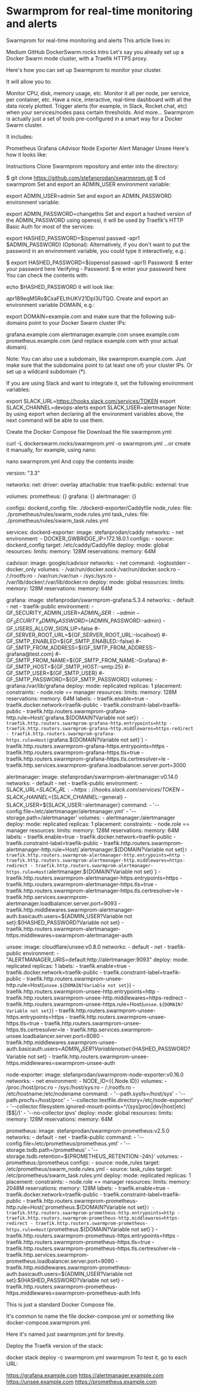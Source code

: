 # Swarmprom for real-time monitoring and alerts

Swarmprom for real-time monitoring and alerts
This article lives in:

Medium
GitHub
DockerSwarm.rocks
Intro
Let's say you already set up a Docker Swarm mode cluster, with a Traefik HTTPS proxy.

Here's how you can set up Swarmprom to monitor your cluster.

It will allow you to:

Monitor CPU, disk, memory usage, etc.
Monitor it all per node, per service, per container, etc.
Have a nice, interactive, real-time dashboard with all the data nicely plotted.
Trigger alerts (for example, in Slack, Rocket.chat, etc) when your services/nodes pass certain thresholds.
And more...
Swarmprom is actually just a set of tools pre-configured in a smart way for a Docker Swarm cluster.

It includes:

Prometheus
Grafana
cAdvisor
Node Exporter
Alert Manager
Unsee
Here's how it looks like:



Instructions
Clone Swarmprom repository and enter into the directory:

$ git clone https://github.com/stefanprodan/swarmprom.git
$ cd swarmprom
Set and export an ADMIN_USER environment variable:

export ADMIN_USER=admin
Set and export an ADMIN_PASSWORD environment variable:

export ADMIN_PASSWORD=changethis
Set and export a hashed version of the ADMIN_PASSWORD using openssl, it will be used by Traefik's HTTP Basic Auth for most of the services:

export HASHED_PASSWORD=$(openssl passwd -apr1 $ADMIN_PASSWORD)
(Optional): Alternatively, if you don't want to put the password in an environment variable, you could type it interactively, e.g.:


$ export HASHED_PASSWORD=$(openssl passwd -apr1)
Password: $ enter your password here
Verifying - Password: $ re enter your password here
You can check the contents with:

echo $HASHED_PASSWORD
it will look like:


$apr1$89eqM5Ro$CxaFELthUKV21DpI3UTQO.
Create and export an environment variable DOMAIN, e.g.:

export DOMAIN=example.com
and make sure that the following sub-domains point to your Docker Swarm cluster IPs:

grafana.example.com
alertmanager.example.com
unsee.example.com
prometheus.example.com
(and replace example.com with your actual domain).

Note: You can also use a subdomain, like swarmprom.example.com. Just make sure that the subdomains point to (at least one of) your cluster IPs. Or set up a wildcard subdomain (*).

If you are using Slack and want to integrate it, set the following environment variables:

export SLACK_URL=https://hooks.slack.com/services/TOKEN
export SLACK_CHANNEL=devops-alerts
export SLACK_USER=alertmanager
Note: by using export when declaring all the environment variables above, the next command will be able to use them.

Create the Docker Compose file
Download the file swarmprom.yml:

curl -L dockerswarm.rocks/swarmprom.yml -o swarmprom.yml
...or create it manually, for example, using nano:

nano swarmprom.yml
And copy the contents inside:

version: "3.3"

networks:
  net:
    driver: overlay
    attachable: true
  traefik-public:
    external: true

volumes:
    prometheus: {}
    grafana: {}
    alertmanager: {}

configs:
  dockerd_config:
    file: ./dockerd-exporter/Caddyfile
  node_rules:
    file: ./prometheus/rules/swarm_node.rules.yml
  task_rules:
    file: ./prometheus/rules/swarm_task.rules.yml

services:
  dockerd-exporter:
    image: stefanprodan/caddy
    networks:
      - net
    environment:
      - DOCKER_GWBRIDGE_IP=172.18.0.1
    configs:
      - source: dockerd_config
        target: /etc/caddy/Caddyfile
    deploy:
      mode: global
      resources:
        limits:
          memory: 128M
        reservations:
          memory: 64M

  cadvisor:
    image: google/cadvisor
    networks:
      - net
    command: -logtostderr -docker_only
    volumes:
      - /var/run/docker.sock:/var/run/docker.sock:ro
      - /:/rootfs:ro
      - /var/run:/var/run
      - /sys:/sys:ro
      - /var/lib/docker/:/var/lib/docker:ro
    deploy:
      mode: global
      resources:
        limits:
          memory: 128M
        reservations:
          memory: 64M

  grafana:
    image: stefanprodan/swarmprom-grafana:5.3.4
    networks:
      - default
      - net
      - traefik-public
    environment:
      - GF_SECURITY_ADMIN_USER=${ADMIN_USER:-admin}
      - GF_SECURITY_ADMIN_PASSWORD=${ADMIN_PASSWORD:-admin}
      - GF_USERS_ALLOW_SIGN_UP=false
      #- GF_SERVER_ROOT_URL=${GF_SERVER_ROOT_URL:-localhost}
      #- GF_SMTP_ENABLED=${GF_SMTP_ENABLED:-false}
      #- GF_SMTP_FROM_ADDRESS=${GF_SMTP_FROM_ADDRESS:-grafana@test.com}
      #- GF_SMTP_FROM_NAME=${GF_SMTP_FROM_NAME:-Grafana}
      #- GF_SMTP_HOST=${GF_SMTP_HOST:-smtp:25}
      #- GF_SMTP_USER=${GF_SMTP_USER}
      #- GF_SMTP_PASSWORD=${GF_SMTP_PASSWORD}
    volumes:
      - grafana:/var/lib/grafana
    deploy:
      mode: replicated
      replicas: 1
      placement:
        constraints:
          - node.role == manager
      resources:
        limits:
          memory: 128M
        reservations:
          memory: 64M
      labels:
        - traefik.enable=true
        - traefik.docker.network=traefik-public
        - traefik.constraint-label=traefik-public
        - traefik.http.routers.swarmprom-grafana-http.rule=Host(`grafana.${DOMAIN?Variable not set}`)
        - traefik.http.routers.swarmprom-grafana-http.entrypoints=http
        - traefik.http.routers.swarmprom-grafana-http.middlewares=https-redirect
        - traefik.http.routers.swarmprom-grafana-https.rule=Host(`grafana.${DOMAIN?Variable not set}`)
        - traefik.http.routers.swarmprom-grafana-https.entrypoints=https
        - traefik.http.routers.swarmprom-grafana-https.tls=true
        - traefik.http.routers.swarmprom-grafana-https.tls.certresolver=le
        - traefik.http.services.swarmprom-grafana.loadbalancer.server.port=3000

  alertmanager:
    image: stefanprodan/swarmprom-alertmanager:v0.14.0
    networks:
      - default
      - net
      - traefik-public
    environment:
      - SLACK_URL=${SLACK_URL:-https://hooks.slack.com/services/TOKEN}
      - SLACK_CHANNEL=${SLACK_CHANNEL:-general}
      - SLACK_USER=${SLACK_USER:-alertmanager}
    command:
      - '--config.file=/etc/alertmanager/alertmanager.yml'
      - '--storage.path=/alertmanager'
    volumes:
      - alertmanager:/alertmanager
    deploy:
      mode: replicated
      replicas: 1
      placement:
        constraints:
          - node.role == manager
      resources:
        limits:
          memory: 128M
        reservations:
          memory: 64M
      labels:
        - traefik.enable=true
        - traefik.docker.network=traefik-public
        - traefik.constraint-label=traefik-public
        - traefik.http.routers.swarmprom-alertmanager-http.rule=Host(`alertmanager.${DOMAIN?Variable not set}`)
        - traefik.http.routers.swarmprom-alertmanager-http.entrypoints=http
        - traefik.http.routers.swarmprom-alertmanager-http.middlewares=https-redirect
        - traefik.http.routers.swarmprom-alertmanager-https.rule=Host(`alertmanager.${DOMAIN?Variable not set}`)
        - traefik.http.routers.swarmprom-alertmanager-https.entrypoints=https
        - traefik.http.routers.swarmprom-alertmanager-https.tls=true
        - traefik.http.routers.swarmprom-alertmanager-https.tls.certresolver=le
        - traefik.http.services.swarmprom-alertmanager.loadbalancer.server.port=9093
        - traefik.http.middlewares.swarmprom-alertmanager-auth.basicauth.users=${ADMIN_USER?Variable not set}:${HASHED_PASSWORD?Variable not set}
        - traefik.http.routers.swarmprom-alertmanager-https.middlewares=swarmprom-alertmanager-auth

  unsee:
    image: cloudflare/unsee:v0.8.0
    networks:
      - default
      - net
      - traefik-public
    environment:
      - "ALERTMANAGER_URIS=default:http://alertmanager:9093"
    deploy:
      mode: replicated
      replicas: 1
      labels:
        - traefik.enable=true
        - traefik.docker.network=traefik-public
        - traefik.constraint-label=traefik-public
        - traefik.http.routers.swarmprom-unsee-http.rule=Host(`unsee.${DOMAIN?Variable not set}`)
        - traefik.http.routers.swarmprom-unsee-http.entrypoints=http
        - traefik.http.routers.swarmprom-unsee-http.middlewares=https-redirect
        - traefik.http.routers.swarmprom-unsee-https.rule=Host(`unsee.${DOMAIN?Variable not set}`)
        - traefik.http.routers.swarmprom-unsee-https.entrypoints=https
        - traefik.http.routers.swarmprom-unsee-https.tls=true
        - traefik.http.routers.swarmprom-unsee-https.tls.certresolver=le
        - traefik.http.services.swarmprom-unsee.loadbalancer.server.port=8080
        - traefik.http.middlewares.swarmprom-unsee-auth.basicauth.users=${ADMIN_USER?Variable not set}:${HASHED_PASSWORD?Variable not set}
        - traefik.http.routers.swarmprom-unsee-https.middlewares=swarmprom-unsee-auth

  node-exporter:
    image: stefanprodan/swarmprom-node-exporter:v0.16.0
    networks:
      - net
    environment:
      - NODE_ID={{.Node.ID}}
    volumes:
      - /proc:/host/proc:ro
      - /sys:/host/sys:ro
      - /:/rootfs:ro
      - /etc/hostname:/etc/nodename
    command:
      - '--path.sysfs=/host/sys'
      - '--path.procfs=/host/proc'
      - '--collector.textfile.directory=/etc/node-exporter/'
      - '--collector.filesystem.ignored-mount-points=^/(sys|proc|dev|host|etc)($$|/)'
      - '--no-collector.ipvs'
    deploy:
      mode: global
      resources:
        limits:
          memory: 128M
        reservations:
          memory: 64M

  prometheus:
    image: stefanprodan/swarmprom-prometheus:v2.5.0
    networks:
      - default
      - net
      - traefik-public
    command:
      - '--config.file=/etc/prometheus/prometheus.yml'
      - '--storage.tsdb.path=/prometheus'
      - '--storage.tsdb.retention=${PROMETHEUS_RETENTION:-24h}'
    volumes:
      - prometheus:/prometheus
    configs:
      - source: node_rules
        target: /etc/prometheus/swarm_node.rules.yml
      - source: task_rules
        target: /etc/prometheus/swarm_task.rules.yml
    deploy:
      mode: replicated
      replicas: 1
      placement:
        constraints:
          - node.role == manager
      resources:
        limits:
          memory: 2048M
        reservations:
          memory: 128M
      labels:
        - traefik.enable=true
        - traefik.docker.network=traefik-public
        - traefik.constraint-label=traefik-public
        - traefik.http.routers.swarmprom-prometheus-http.rule=Host(`prometheus.${DOMAIN?Variable not set}`)
        - traefik.http.routers.swarmprom-prometheus-http.entrypoints=http
        - traefik.http.routers.swarmprom-prometheus-http.middlewares=https-redirect
        - traefik.http.routers.swarmprom-prometheus-https.rule=Host(`prometheus.${DOMAIN?Variable not set}`)
        - traefik.http.routers.swarmprom-prometheus-https.entrypoints=https
        - traefik.http.routers.swarmprom-prometheus-https.tls=true
        - traefik.http.routers.swarmprom-prometheus-https.tls.certresolver=le
        - traefik.http.services.swarmprom-prometheus.loadbalancer.server.port=9090
        - traefik.http.middlewares.swarmprom-prometheus-auth.basicauth.users=${ADMIN_USER?Variable not set}:${HASHED_PASSWORD?Variable not set}
        - traefik.http.routers.swarmprom-prometheus-https.middlewares=swarmprom-prometheus-auth
Info

This is just a standard Docker Compose file.

It's common to name the file docker-compose.yml or something like docker-compose.swarmprom.yml.

Here it's named just swarmprom.yml for brevity.

Deploy the Traefik version of the stack:

docker stack deploy -c swarmprom.yml swarmprom
To test it, go to each URL:

https://grafana.example.com
https://alertmanager.example.com
https://unsee.example.com
https://prometheus.example.com